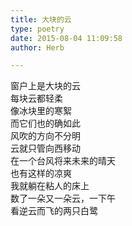 ```yaml
---  
title: 大块的云  
type: poetry  
date: 2015-08-04 11:09:58  
author: Herb  

---  
```

窗户上是大块的云    
每块云都轻柔    
像冰块里的寒絮    
而它们也的确如此    
风吹的方向不分明    
云就只管向西移动    
在一个台风将来未来的晴天    
也有这样的凉爽    
我就躺在粘人的床上    
数了一朵又一朵云，一下午    
看逆云而飞的两只白鹭  
